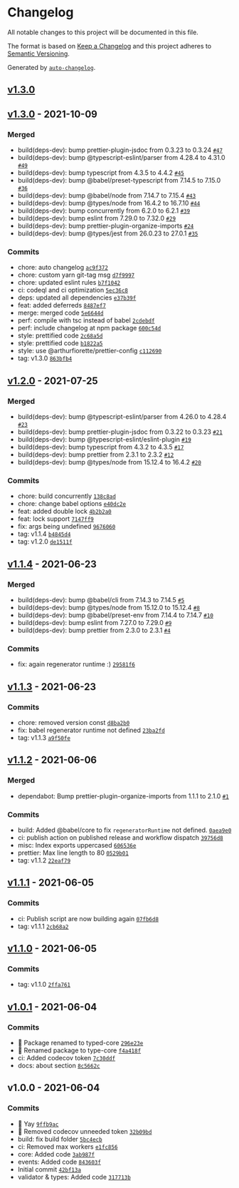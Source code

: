 # Changelog

All notable changes to this project will be documented in this file.

The format is based on [Keep a Changelog](https://keepachangelog.com/en/1.0.0/)
and this project adheres to [Semantic Versioning](https://semver.org/spec/v2.0.0.html).

Generated by [`auto-changelog`](https://github.com/CookPete/auto-changelog).

## [v1.3.0](https://github.com/ArthurFiorette/typed-core/compare/v1.3.0...v1.3.0)

## [v1.3.0](https://github.com/ArthurFiorette/typed-core/compare/v1.2.0...v1.3.0) - 2021-10-09

### Merged

- build(deps-dev): bump prettier-plugin-jsdoc from 0.3.23 to 0.3.24 [`#47`](https://github.com/ArthurFiorette/typed-core/pull/47)
- build(deps-dev): bump @typescript-eslint/parser from 4.28.4 to 4.31.0 [`#49`](https://github.com/ArthurFiorette/typed-core/pull/49)
- build(deps-dev): bump typescript from 4.3.5 to 4.4.2 [`#45`](https://github.com/ArthurFiorette/typed-core/pull/45)
- build(deps-dev): bump @babel/preset-typescript from 7.14.5 to 7.15.0 [`#36`](https://github.com/ArthurFiorette/typed-core/pull/36)
- build(deps-dev): bump @babel/node from 7.14.7 to 7.15.4 [`#43`](https://github.com/ArthurFiorette/typed-core/pull/43)
- build(deps-dev): bump @types/node from 16.4.2 to 16.7.10 [`#44`](https://github.com/ArthurFiorette/typed-core/pull/44)
- build(deps-dev): bump concurrently from 6.2.0 to 6.2.1 [`#39`](https://github.com/ArthurFiorette/typed-core/pull/39)
- build(deps-dev): bump eslint from 7.29.0 to 7.32.0 [`#29`](https://github.com/ArthurFiorette/typed-core/pull/29)
- build(deps-dev): bump prettier-plugin-organize-imports [`#24`](https://github.com/ArthurFiorette/typed-core/pull/24)
- build(deps-dev): bump @types/jest from 26.0.23 to 27.0.1 [`#35`](https://github.com/ArthurFiorette/typed-core/pull/35)

### Commits

- chore: auto changelog [`ac9f372`](https://github.com/ArthurFiorette/typed-core/commit/ac9f3728f836d104e24bcfb9f04f780c43ef0bb7)
- chore: custom yarn git-tag msg [`d7f9997`](https://github.com/ArthurFiorette/typed-core/commit/d7f9997e06f71b6eba1a9cc2fdb1c405459328c8)
- chore: updated eslint rules [`b7f1042`](https://github.com/ArthurFiorette/typed-core/commit/b7f1042dd59f55a59d895b133ef964f84af7c8dc)
- ci: codeql and ci optimization [`5ec36c8`](https://github.com/ArthurFiorette/typed-core/commit/5ec36c869826cac1ec5007363ee4b8fc46f2bd45)
- deps: updated all dependencies [`e37b39f`](https://github.com/ArthurFiorette/typed-core/commit/e37b39f6f55fd858c9407d93b65ab674a0eea713)
- feat: added deferreds [`8487ef7`](https://github.com/ArthurFiorette/typed-core/commit/8487ef7e6b989c4312c23549d9b5537d65b05970)
- merge: merged code [`5e6644d`](https://github.com/ArthurFiorette/typed-core/commit/5e6644dde1d39735af784657d3d8b74925fd099b)
- perf: compile with tsc instead of babel [`2cdebdf`](https://github.com/ArthurFiorette/typed-core/commit/2cdebdf159e4906e80d13b646eac604541617054)
- perf: include changelog at npm package [`600c54d`](https://github.com/ArthurFiorette/typed-core/commit/600c54d463ffc7215090a4a3cfa545acdc380f10)
- style: prettified code [`2c68a5d`](https://github.com/ArthurFiorette/typed-core/commit/2c68a5dca65da7619f6f49ceb3faec4bf00af81c)
- style: prettified code [`b1822a5`](https://github.com/ArthurFiorette/typed-core/commit/b1822a51f1d9a428d5616dbe90c16aed7debd01f)
- style: use @arthurfiorette/prettier-config [`c112690`](https://github.com/ArthurFiorette/typed-core/commit/c112690fff722179f62ac1bb020298cf349571ce)
- tag: v1.3.0 [`863bfb4`](https://github.com/ArthurFiorette/typed-core/commit/863bfb41a39166061e216e96eeb01fd06a643357)

## [v1.2.0](https://github.com/ArthurFiorette/typed-core/compare/v1.1.4...v1.2.0) - 2021-07-25

### Merged

- build(deps-dev): bump @typescript-eslint/parser from 4.26.0 to 4.28.4 [`#23`](https://github.com/ArthurFiorette/typed-core/pull/23)
- build(deps-dev): bump prettier-plugin-jsdoc from 0.3.22 to 0.3.23 [`#21`](https://github.com/ArthurFiorette/typed-core/pull/21)
- build(deps-dev): bump @typescript-eslint/eslint-plugin [`#19`](https://github.com/ArthurFiorette/typed-core/pull/19)
- build(deps-dev): bump typescript from 4.3.2 to 4.3.5 [`#17`](https://github.com/ArthurFiorette/typed-core/pull/17)
- build(deps-dev): bump prettier from 2.3.1 to 2.3.2 [`#12`](https://github.com/ArthurFiorette/typed-core/pull/12)
- build(deps-dev): bump @types/node from 15.12.4 to 16.4.2 [`#20`](https://github.com/ArthurFiorette/typed-core/pull/20)

### Commits

- chore: build concurrently [`138c8ad`](https://github.com/ArthurFiorette/typed-core/commit/138c8ada1dc00360983d65f0e443ff7f35011334)
- chore: change babel options [`e40dc2e`](https://github.com/ArthurFiorette/typed-core/commit/e40dc2e9d10d14bc75a7de5a747e0347df405c93)
- feat: added double lock [`4b2b2a0`](https://github.com/ArthurFiorette/typed-core/commit/4b2b2a03f4a8e6caa524ff564c087b261369d2af)
- feat: lock support [`7147ff9`](https://github.com/ArthurFiorette/typed-core/commit/7147ff921134f78619856420c6c16410c6929788)
- fix: args being undefined [`9676060`](https://github.com/ArthurFiorette/typed-core/commit/96760606286420c9ca999b2f52a44696557e2636)
- tag: v1.1.4 [`b4845d4`](https://github.com/ArthurFiorette/typed-core/commit/b4845d4079400255fee4666a18910a16992a132c)
- tag: v1.2.0 [`de1511f`](https://github.com/ArthurFiorette/typed-core/commit/de1511f32603415930c97022d1dca27e2aa20e70)

## [v1.1.4](https://github.com/ArthurFiorette/typed-core/compare/v1.1.3...v1.1.4) - 2021-06-23

### Merged

- build(deps-dev): bump @babel/cli from 7.14.3 to 7.14.5 [`#5`](https://github.com/ArthurFiorette/typed-core/pull/5)
- build(deps-dev): bump @types/node from 15.12.0 to 15.12.4 [`#8`](https://github.com/ArthurFiorette/typed-core/pull/8)
- build(deps-dev): bump @babel/preset-env from 7.14.4 to 7.14.7 [`#10`](https://github.com/ArthurFiorette/typed-core/pull/10)
- build(deps-dev): bump eslint from 7.27.0 to 7.29.0 [`#9`](https://github.com/ArthurFiorette/typed-core/pull/9)
- build(deps-dev): bump prettier from 2.3.0 to 2.3.1 [`#4`](https://github.com/ArthurFiorette/typed-core/pull/4)

### Commits

- fix: again regenerator runtime :) [`29581f6`](https://github.com/ArthurFiorette/typed-core/commit/29581f6e6cb66cb2e2dfb48b11e7a22260f118fd)

## [v1.1.3](https://github.com/ArthurFiorette/typed-core/compare/v1.1.2...v1.1.3) - 2021-06-23

### Commits

- chore: removed version const [`d8ba2b0`](https://github.com/ArthurFiorette/typed-core/commit/d8ba2b0e22b69fa47592a5669dd8c37705eeff69)
- fix: babel regenerator runtime not defined [`23ba2fd`](https://github.com/ArthurFiorette/typed-core/commit/23ba2fdd22c6dca692b70e0fa6b43178dd4ec16d)
- tag: v1.1.3 [`a9f50fe`](https://github.com/ArthurFiorette/typed-core/commit/a9f50fef62bc0fdb1c8592aa1f9db03aec7fcdb6)

## [v1.1.2](https://github.com/ArthurFiorette/typed-core/compare/v1.1.1...v1.1.2) - 2021-06-06

### Merged

- dependabot: Bump prettier-plugin-organize-imports from 1.1.1 to 2.1.0 [`#1`](https://github.com/ArthurFiorette/typed-core/pull/1)

### Commits

- build: Added @babel/core to fix `regeneratorRuntime` not defined. [`0aea9e0`](https://github.com/ArthurFiorette/typed-core/commit/0aea9e06c1477cd0662f94796f00540e521920c5)
- ci: publish action on published release and workflow dispatch [`39756d8`](https://github.com/ArthurFiorette/typed-core/commit/39756d829dc0023de3be367ea739f56b7ee94796)
- misc: Index exports uppercased [`606536e`](https://github.com/ArthurFiorette/typed-core/commit/606536e8e54c42e8d9d8d14dec66d83636cefeb1)
- prettier: Max line length to 80 [`0529b01`](https://github.com/ArthurFiorette/typed-core/commit/0529b0150d29b0e41e779e958ef3bc08d08d2be1)
- tag: v1.1.2 [`22eaf79`](https://github.com/ArthurFiorette/typed-core/commit/22eaf794402ed21df5567c0b8a7ef082fb07b2dd)

## [v1.1.1](https://github.com/ArthurFiorette/typed-core/compare/v1.1.0...v1.1.1) - 2021-06-05

### Commits

- ci: Publish script are now building again [`07fb6d8`](https://github.com/ArthurFiorette/typed-core/commit/07fb6d8b7dba9ebfb626a2804ec949f971696e1c)
- tag: v1.1.1 [`2cb68a2`](https://github.com/ArthurFiorette/typed-core/commit/2cb68a28656a7d692e618fcd635aaf70be3a41a4)

## [v1.1.0](https://github.com/ArthurFiorette/typed-core/compare/v1.0.1...v1.1.0) - 2021-06-05

### Commits

- tag: v1.1.0 [`2ffa761`](https://github.com/ArthurFiorette/typed-core/commit/2ffa76111fcb8d947ae5caa3dd32a62cc8bae61b)

## [v1.0.1](https://github.com/ArthurFiorette/typed-core/compare/v1.0.0...v1.0.1) - 2021-06-04

### Commits

- 🚚 Package renamed to typed-core [`296e23e`](https://github.com/ArthurFiorette/typed-core/commit/296e23ecd4f1be53f73a2587544cc8470efc70f6)
- 🚚 Renamed package to type-core [`f4a418f`](https://github.com/ArthurFiorette/typed-core/commit/f4a418f5ddd571a63d746461cce4bf9493d0bb85)
- ci: Added codecov token [`7c30ddf`](https://github.com/ArthurFiorette/typed-core/commit/7c30ddf7d2deebbb5827733e35616368d5f34eea)
- docs: about section [`8c5662c`](https://github.com/ArthurFiorette/typed-core/commit/8c5662c34879833080b00f976681e652f36ca37a)

## v1.0.0 - 2021-06-04

### Commits

- 🎉 Yay [`9ffb9ac`](https://github.com/ArthurFiorette/typed-core/commit/9ffb9acf8b3092e40a0ef4fa4f170a923fe9b1b7)
- 👷 Removed codecov unneeded token [`32b09bd`](https://github.com/ArthurFiorette/typed-core/commit/32b09bdcdd588ab23279d36e678436c4578b2745)
- build: fix build folder [`5bc4ecb`](https://github.com/ArthurFiorette/typed-core/commit/5bc4ecb3fb37f7658d8a16dd24b8e015bdebe78d)
- ci: Removed max workers [`e1fc856`](https://github.com/ArthurFiorette/typed-core/commit/e1fc85693242c3b057b70ed5ac188167f588dc29)
- core: Added code [`3ab987f`](https://github.com/ArthurFiorette/typed-core/commit/3ab987f2be61bd1cc319c437cb8584292a7fd5ce)
- events: Added code [`843603f`](https://github.com/ArthurFiorette/typed-core/commit/843603f564f67b280900358d587ae47f624d7db8)
- Initial commit [`42bf13a`](https://github.com/ArthurFiorette/typed-core/commit/42bf13a1b6b6bd3475ed46c2a7ac3463a046ab2f)
- validator & types: Added code [`317713b`](https://github.com/ArthurFiorette/typed-core/commit/317713bb98ba4a74c0763325e49d095f18b68e86)
